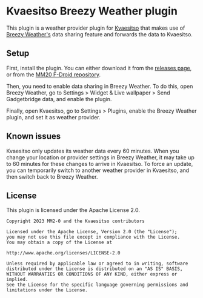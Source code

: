 # Kvaesitso Breezy Weather plugin

This plugin is a weather provider plugin for [Kvaesitso](https://kvaesitso.mm20.de)
that makes use of [Breezy Weather's](https://github.com/breezy-weather/breezy-weather) data sharing
feature and forwards the data to Kvaesitso.

## Setup

First, install the plugin. You can either download it from the [releases page](https://github.com/Kvaesitso/Plugin-BreezyWeather/releases), or
from the [MM20 F-Droid repository](https://fdroid.mm20.de/).

Then, you need to enable data sharing in Breezy Weather. To do this, open Breezy Weather, go to
Settings > Widget & Live wallpaper > Send Gadgetbridge data, and enable the plugin.

Finally, open Kvaesitso, go to Settings > Plugins, enable the Breezy Weather plugin, and set it
as weather provider.

## Known issues

Kvaesitso only updates its weather data every 60 minutes. When you change your location or provider
settings in Breezy Weather, it may take up to 60 minutes for these changes to arrive in Kvaesitso.
To force an update, you can temporarily switch to another weather provider in Kvaesitso, and then
switch back to Breezy Weather.

## License

This plugin is licensed under the Apache License 2.0.

```
Copyright 2023 MM2-0 and the Kvaesitso contributors

Licensed under the Apache License, Version 2.0 (the "License");
you may not use this file except in compliance with the License.
You may obtain a copy of the License at

http://www.apache.org/licenses/LICENSE-2.0

Unless required by applicable law or agreed to in writing, software
distributed under the License is distributed on an "AS IS" BASIS,
WITHOUT WARRANTIES OR CONDITIONS OF ANY KIND, either express or implied.
See the License for the specific language governing permissions and
limitations under the License.
```
